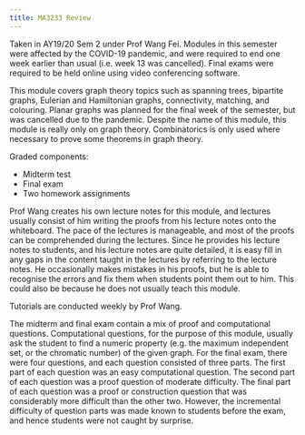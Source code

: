 ```yaml
---
title: MA3233 Review
---
```


Taken in AY19/20 Sem 2 under Prof Wang Fei.  Modules in this semester were affected by the COVID-19 pandemic, and were required to end one week earlier than usual (i.e. week 13 was cancelled).  Final exams were required to be held online using video conferencing software.

This module covers graph theory topics such as spanning trees, bipartite graphs, Eulerian and Hamiltonian graphs, connectivity, matching, and colouring.  Planar graphs was planned for the final week of the semester, but was cancelled due to the pandemic.  Despite the name of this module, this module is really only on graph theory.  Combinatorics is only used where necessary to prove some theorems in graph theory.

Graded components:
- Midterm test
- Final exam
- Two homework assignments

Prof Wang creates his own lecture notes for this module, and lectures usually consist of him writing the proofs from his lecture notes onto the whiteboard.  The pace of the lectures is manageable, and most of the proofs can be comprehended during the lectures.  Since he provides his lecture notes to students, and his lecture notes are quite detailed, it is easy fill in any gaps in the content taught in the lectures by referring to the lecture notes.  He occasionally makes mistakes in his proofs, but he is able to recognise the errors and fix them when students point them out to him.  This could also be because he does not usually teach this module.

Tutorials are conducted weekly by Prof Wang.

The midterm and final exam contain a mix of proof and computational questions.  Computational questions, for the purpose of this module, usually ask the student to find a numeric property (e.g. the maximum independent set, or the chromatic number) of the given graph.  For the final exam, there were four questions, and each question consisted of three parts.  The first part of each question was an easy computational question.  The second part of each question was a proof question of moderate difficulty.  The final part of each question was a proof or construction question that was considerably more difficult than the other two.  However, the incremental difficulty of question parts was made known to students before the exam, and hence students were not caught by surprise.
